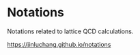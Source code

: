 # Notations

Notations related to lattice QCD calculations.

<https://jinluchang.github.io/notations>
